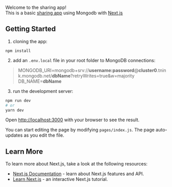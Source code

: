 Welcome to the sharing app!<br>
This is a basic [sharing app](https://isharly.herokuapp.com/) using Mongodb with [Next.js](https://nextjs.org/)<br>

## Getting Started

1. cloning the app:
```
npm install
```

2. add an `.env.local` file in your root folder to MongoDB connections:
> MONGODB_URI=mongodb+srv://**username:password**@**cluster0**.tnink.mongodb.net/**dbName**?retryWrites=true&w=majority
> DB_NAME=**dbName**

3. run the development server:
```bash
npm run dev
# or
yarn dev
```

Open [http://localhost:3000](http://localhost:3000) with your browser to see the result.

You can start editing the page by modifying `pages/index.js`. The page auto-updates as you edit the file.

## Learn More

To learn more about Next.js, take a look at the following resources:

- [Next.js Documentation](https://nextjs.org/docs) - learn about Next.js features and API.
- [Learn Next.js](https://nextjs.org/learn) - an interactive Next.js tutorial.
